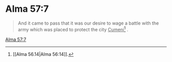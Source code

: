 # Alma 57:7

> And it came to pass that it was our desire to wage a battle with the army which was placed to protect the city <u>Cumeni</u>[^a] .

[Alma 57:7](https://www.churchofjesuschrist.org/study/scriptures/bofm/alma/57?lang=eng&id=p7#p7)


[^a]: [[Alma 56.14|Alma 56:14]].  
